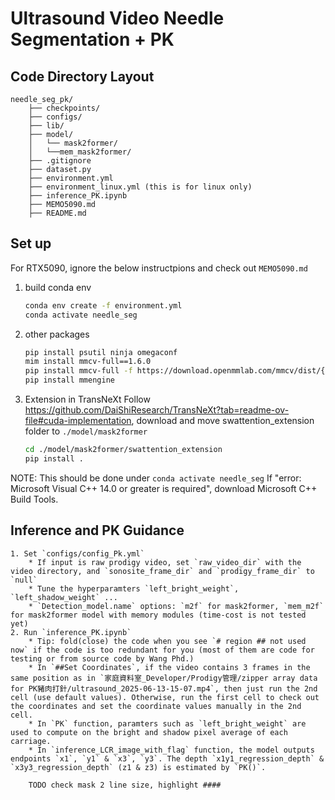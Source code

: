 # Ultrasound Video Needle Segmentation + PK

## Code Directory Layout
```
needle_seg_pk/
    ├── checkpoints/
    ├── configs/
    ├── lib/
    ├── model/
    │   └── mask2former/
    │   └──mem_mask2former/
    ├── .gitignore
    ├── dataset.py
    ├── environment.yml
    ├── environment_linux.yml (this is for linux only)
    ├── inference_PK.ipynb
    ├── MEMO5090.md
    ├── README.md
```

## Set up
For RTX5090, ignore the below instructpions and check out `MEMO5090.md`
1. build conda env
	```bash
	conda env create -f environment.yml
	conda activate needle_seg
	```

2. other packages
	```bash
	pip install psutil ninja omegaconf
	mim install mmcv-full==1.6.0
	pip install mmcv-full -f https://download.openmmlab.com/mmcv/dist/{cu_version}/{torch_version}/index.html  ## install the version based on your own device (https://mmcv.readthedocs.io/en/v1.6.0/get_started/installation.html)
	pip install mmengine
	```

3. Extension in TransNeXt
Follow https://github.com/DaiShiResearch/TransNeXt?tab=readme-ov-file#cuda-implementation,
download and move swattention_extension folder to `./model/mask2former`
	```bash
	cd ./model/mask2former/swattention_extension
	pip install .
	```
NOTE: This should be done under `conda activate needle_seg` 
If "error: Microsoft Visual C++ 14.0 or greater is required", download Microsoft C++ Build Tools.


## Inference and PK Guidance
	1. Set `configs/config_Pk.yml`
		* If input is raw prodigy video, set `raw_video_dir` with the video directory, and `sonosite_frame_dir` and `prodigy_frame_dir` to `null`
		* Tune the hyperparamters `left_bright_weight`, `left_shadow_weight` ...
		* `Detection_model.name` options: `m2f` for mask2former, `mem_m2f` for mask2former model with memory modules (time-cost is not tested yet)
	2. Run `inference_PK.ipynb`
		* Tip: fold(close) the code when you see `# region ## not used now` if the code is too redundant for you (most of them are code for testing or from source code by Wang Phd.)
		* In `##Set Coordinates`, if the video contains 3 frames in the same position as in `家庭資料室_Developer/Prodigy管理/zipper array data for PK豬肉打針/ultrasound_2025-06-13-15-07.mp4`, then just run the 2nd cell (use default values). Otherwise, run the first cell to check out the coordinates and set the coordinate values manually in the 2nd cell.
		* In `PK` function, paramters such as `left_bright_weight` are used to compute on the bright and shadow pixel average of each carriage.
		* In `inference_LCR_image_with_flag` function, the model outputs endpoints `x1`, `y1` & `x3`, `y3`. The depth `x1y1_regression_depth` & `x3y3_regression_depth` (z1 & z3) is estimated by `PK()`.

		TODO check mask 2 line size, highlight ####